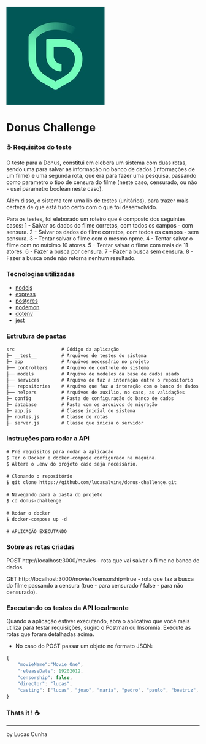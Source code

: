 ![donus](./donus.jpg)
# Donus Challenge

### :coffee: Requisitos do teste

O teste para a Donus, constitui em elebora um sistema com duas rotas, sendo uma para salvar as informação no banco de dados (informações de um filme) e uma segunda rota, que era para fazer uma pesquisa, passando como parametro o tipo de censura do filme (neste caso, censurado, ou não - usei parametro boolean neste caso).

Além disso, o sistema tem uma lib de testes (unitários), para trazer mais certeza de que está tudo certo com o que foi desenvolvido.

Para os testes, foi eleborado um roteiro que é composto dos seguintes casos:
1 - Salvar os dados do filme corretos, com todos os campos - com sensura.
2 - Salvar os dados do filme corretos, com todos os campos - sem sensura.
3 - Tentar salvar o filme com o mesmo npme.
4 - Tentar salvar o filme com no máximo 10 atores.
5 - Tentar salvar o filme com mais de 11 atores.
6 - Fazer a busca por censura.
7 - Fazer a busca sem censura.
8 - Fazer a busca onde não retorna nenhum resultado.

### Tecnologias utilizadas

- [nodejs](https://nodejs.org/en/)
- [express](https://expressjs.com/pt-br/)
- [postgres](https://www.postgresql.org/)
- [nodemon](https://www.npmjs.com/package/nodemon)
- [dotenv](https://www.npmjs.com/package/dotenv)
- [jest](https://jestjs.io/)

### Estrutura de pastas

```
src                 # Código da aplicação
├─ __test__         # Arquivos de testes do sistema
├─ app              # Arquivos necessário no projeto
├── controllers     # Arquivo de controle do sistema
├── models          # Arquivo de modelos da base de dados usado 
├── services        # Arquivo de faz a interação entre o repositorio
├── repositories    # Arquivo que faz a interação com o banco de dados
├── helpers         # Arquivos de auxilio, no caso, as validações
├─ config           # Pasta de configuração do banco de dados
├─ database         # Pasta com os arquivos de migração
├─ app.js           # Classe inicial do sistema
├─ routes.js        # Classe de rotas
├─ server.js        # Classe que inicia o servidor
```

### Instruções para rodar a API

```
# Pré requisitos para rodar a aplicação
$ Ter o Docker e docker-compose configurado na maquina.
$ Altere o .env do projeto caso seja necessário.

# Clonando o repositório
$ git clone https://github.com/lucasalvine/donus-challenge.git

# Navegando para a pasta do projeto
$ cd donus-challenge

# Rodar o docker
$ docker-compose up -d

# APLICAÇÃO EXECUTANDO
```
### Sobre as rotas criadas

POST http://localhost:3000/movies - rota que vai salvar o filme no banco de dados.

GET http://localhost:3000/movies?censorship=true - rota que faz a busca do filme passando a censura (true - para censurado / false - para não censurado).

### Executando os testes da API localmente

Quando a aplicação estiver executando, abra o aplicativo que você mais utiliza para testar requisições, sugiro o Postman ou Insomnia.
Execute as rotas que foram detalhadas acima. 
- No caso do POST passar um objeto no formato JSON:

```javascript
{
	"movieName":"Movie One",
	"releaseDate": 19202012,
	"censorship": false,
	"director": "lucas",
	"casting": ["lucas", "joao", "maria", "pedro", "paulo", "beatriz", "diego", "maysa", "eder", "gustavo"]
}
```
### Thats it ! :coffee:
---
by Lucas Cunha

